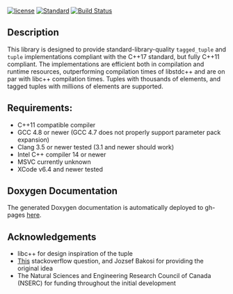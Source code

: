 [![license](http://img.shields.io/badge/license-boost-blue.svg)](https://github.com/nilsdeppe/tuples/blob/master/LICENSE.md)
[![Standard](https://img.shields.io/badge/c%2B%2B-11-blue.svg)](https://en.wikipedia.org/wiki/C%2B%2B#Standardization)
[![Build Status](https://travis-ci.org/nilsdeppe/tuples.svg?branch=master)](https://travis-ci.org/nilsdeppe/tuples)

## Description

This library is designed to provide standard-library-quality
`tagged_tuple` and `tuple` implementations compliant with the C++17 standard,
but fully C++11 compliant. The implementations are efficient both in
compilation and runtime resources, outperforming compilation times of libstdc++
and are on par with libc++ compilation times. Tuples with thousands of elements,
and tagged tuples with millions of elements are supported.

## Requirements:
- C++11 compatible compiler
- GCC 4.8 or newer (GCC 4.7 does not properly support parameter pack expansion)
- Clang 3.5 or newer tested (3.1 and newer should work)
- Intel C++ compiler 14 or newer
- MSVC currently unknown
- XCode v6.4 and newer tested

## Doxygen Documentation

The generated Doxygen documentation is automatically deployed to gh-pages
[here](https://nilsdeppe.github.io/tuples/).

## Acknowledgements

- libc++ for design inspiration of the tuple
- [This](https://stackoverflow.com/questions/13065166/c11-tagged-tuple)
stackoverflow question, and Jozsef Bakosi for providing the original idea
- The Natural Sciences and Engineering Research Council of Canada (NSERC)
for funding throughout the initial development
